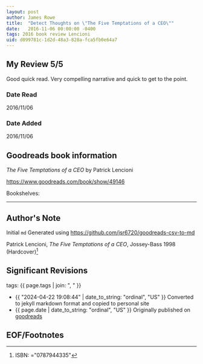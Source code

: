 ```yaml
---
layout: post
author: James Rowe
title:  "Detect Thoughts on \"The Five Temptations of a CEO\""
date:   2016-11-06 00:00:00 -0400
tags: 2016 book review Lencioni 
uid: d099781c-1d2d-48a3-828a-fca5fb0e64a7
---
```




## My Review 5/5

Good quick read. Very compelling narrative and quick to get to the point. 

### Date Read
2016/11/06

### Date Added
2016/11/06

## Goodreads book information

*The Five Temptations of a CEO* by Patrick Lencioni

https://www.goodreads.com/book/show/49146

Bookshelves: 

---

## Author's Note

Initial `md` Generated using https://github.com/jsr6720/goodreads-csv-to-md

Patrick Lencioni, *The Five Temptations of a CEO*,  Jossey-Bass 1998 (Hardcover)[^1]

## Significant Revisions

tags: {{ page.tags | join: ", " }} <!-- todo move this somewhere -->

- {{ "2024-04-22 19:08:44" | date_to_string: "ordinal", "US" }} Converted to jekyll markdown format and copied to personal site
- {{ page.date | date_to_string: "ordinal", "US" }} Originally published on [goodreads](https://www.goodreads.com)

## EOF/Footnotes

[^1]: ISBN: ="0787944335"